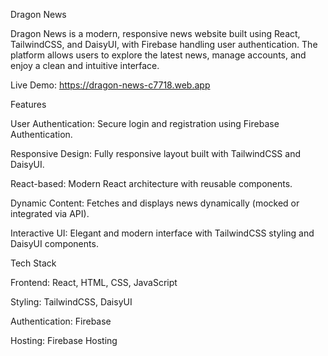 Dragon News

Dragon News is a modern, responsive news website built using React, TailwindCSS, and DaisyUI, with Firebase handling user authentication. The platform allows users to explore the latest news, manage accounts, and enjoy a clean and intuitive interface.

Live Demo: https://dragon-news-c7718.web.app

Features

User Authentication: Secure login and registration using Firebase Authentication.

Responsive Design: Fully responsive layout built with TailwindCSS and DaisyUI.

React-based: Modern React architecture with reusable components.

Dynamic Content: Fetches and displays news dynamically (mocked or integrated via API).

Interactive UI: Elegant and modern interface with TailwindCSS styling and DaisyUI components.

Tech Stack

Frontend: React, HTML, CSS, JavaScript

Styling: TailwindCSS, DaisyUI

Authentication: Firebase

Hosting: Firebase Hosting

